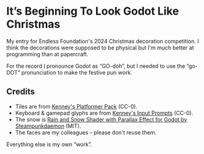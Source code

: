 # It’s Beginning To Look Godot Like Christmas

My entry for Endless Foundation's 2024 Christmas decoration competition. I
think the decorations were supposed to be physical but I'm much better at
programming than at papercraft.

For the record I pronounce Godot as “GO-doh”, but I needed to use the “go-DOT”
pronunciation to make the festive pun work.

## Credits

- Tiles are from [Kenney's Platformer Pack](https://kenney.nl/assets/series:Platformer%20Pack) (CC-0).
- Keyboard & gamepad glyphs are from [Kenney's Input Prompts](https://kenney.nl/assets/input-prompts) (CC-0).
- The snow is [Rain and Snow Shader with Parallax Effect for Godot by Steampunkdaemon](https://steampunkdemon.itch.io/rain-and-snow-shader-with-parallax-effect-for-godot) (MIT).
- The faces are my colleagues – please don't reuse them.

Everything else is my own “work”.
